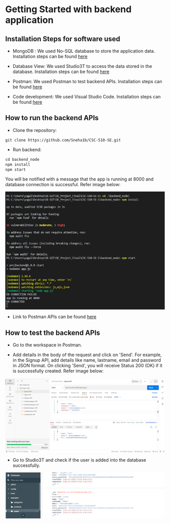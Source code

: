 # Getting Started with backend application

## Installation Steps for software used

- MongoDB : We used No-SQL database to store the application data. Installation steps can be found [here](https://www.mongodb.com/docs/manual/administration/install-community/)

- Database View: We used Studio3T to access the data stored in the database. Installation steps can be found [here](https://studio3t.com/download/)

- Postman: We used Postman to test backend APIs. Installation steps can be found [here](https://www.postman.com/downloads/)

- Code development: We used Visual Studio Code. Installation steps can be found [here](https://code.visualstudio.com/)


## How to run the backend APIs

- Clone the repository:
```
git clone https://github.com/Sneha1b/CSC-510-SE.git
```
- Run backend:
```
cd backend_node
npm install
npm start
```
You will be notified with a message that the app is running at 8000 and database connection is successful. Refer image below:

<img align=center src="https://github.com/Sneha1b/CSC-510-SE/blob/main/backend_node/misc/db_connection.png" width="900">


- Link to Postman APIs can be found [here](https://galactic-shadow-406532.postman.co/workspace/4245febc-0ae0-4d2e-94a3-4e06e5f6a5f8/collection/5368343-8530f571-a4b4-413c-871a-1a1951aae0f6?ctx=documentation)

## How to test the backend APIs

- Go to the workspace in Postman.

- Add details in the body of the request and click on 'Send'. 
For example, in the Signup API, add details like name, lastname, email and password in JSON format. On clicking 'Send', you will receive Status 200 (OK) if it is successfully created. Refer image below:

<img align=center src="https://github.com/Sneha1b/CSC-510-SE/blob/main/backend_node/misc/signup_api.png" width="900">

- Go to Studio3T and check if the user is added into the database successfully.

<img align=center src="https://github.com/Sneha1b/CSC-510-SE/blob/main/backend_node/misc/mongodb.png" width="900">



